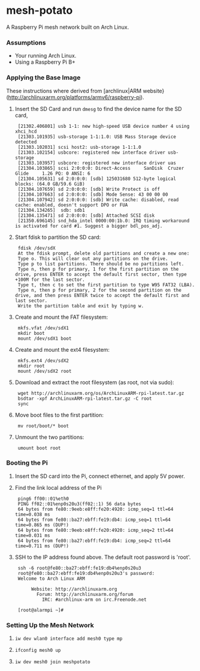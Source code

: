 # mesh-potato
A Raspberry Pi mesh network built on Arch Linux.

### Assumptions

- Your running Arch Linux.
- Using a Raspberry Pi B+

### Applying the Base Image

These instructions where derived from [archlinux|ARM website}(http://archlinuxarm.org/platforms/armv6/raspberry-pi).

1. Insert the SD Card and run `dmesg` to find the device name for the SD card,

        [21302.406801] usb 1-1: new high-speed USB device number 4 using xhci_hcd
        [21303.101935] usb-storage 1-1:1.0: USB Mass Storage device detected
        [21303.102031] scsi host2: usb-storage 1-1:1.0
        [21303.102154] usbcore: registered new interface driver usb-storage
        [21303.103957] usbcore: registered new interface driver uas
        [21304.103865] scsi 2:0:0:0: Direct-Access     SanDisk  Cruzer Glide     1.26 PQ: 0 ANSI: 6
        [21304.105631] sd 2:0:0:0: [sdb] 125031680 512-byte logical blocks: (64.0 GB/59.6 GiB)
        [21304.107659] sd 2:0:0:0: [sdb] Write Protect is off
        [21304.107663] sd 2:0:0:0: [sdb] Mode Sense: 43 00 00 00
        [21304.107942] sd 2:0:0:0: [sdb] Write cache: disabled, read cache: enabled, doesn't support DPO or FUA
        [21304.134265]  sdb: sdb1
        [21304.135471] sd 2:0:0:0: [sdb] Attached SCSI disk
        [21350.696145] snd_hda_intel 0000:00:1b.0: IRQ timing workaround is activated for card #1. Suggest a bigger bdl_pos_adj.

2. Start fdisk to partition the SD card:

        fdisk /dev/sdX
        At the fdisk prompt, delete old partitions and create a new one:
        Type o. This will clear out any partitions on the drive.
        Type p to list partitions. There should be no partitions left.
        Type n, then p for primary, 1 for the first partition on the drive, press ENTER to accept the default first sector, then type +100M for the last sector.
        Type t, then c to set the first partition to type W95 FAT32 (LBA).
        Type n, then p for primary, 2 for the second partition on the drive, and then press ENTER twice to accept the default first and last sector.
        Write the partition table and exit by typing w.

3. Create and mount the FAT filesystem:

        mkfs.vfat /dev/sdX1
        mkdir boot
        mount /dev/sdX1 boot

4. Create and mount the ext4 filesystem:

        mkfs.ext4 /dev/sdX2
        mkdir root
        mount /dev/sdX2 root

5. Download and extract the root filesystem (as root, not via sudo):

        wget http://archlinuxarm.org/os/ArchLinuxARM-rpi-latest.tar.gz
        bsdtar -xpf ArchLinuxARM-rpi-latest.tar.gz -C root
        sync

6. Move boot files to the first partition:

        mv root/boot/* boot

7. Unmount the two partitions:

        umount boot root


### Booting the Pi

1. Insert the SD card into the Pi, connect ethernet, and apply 5V power.

2. Find the link local address of the Pi

        ping6 ff00::01%eth0
        PING ff02::01%enp0s20u3(ff02::1) 56 data bytes
        64 bytes from fe80::9eeb:e8ff:fe20:4920: icmp_seq=1 ttl=64 time=0.038 ms
        64 bytes from fe80::ba27:ebff:fe19:db4: icmp_seq=1 ttl=64 time=0.865 ms (DUP!)
        64 bytes from fe80::9eeb:e8ff:fe20:4920: icmp_seq=2 ttl=64 time=0.031 ms
        64 bytes from fe80::ba27:ebff:fe19:db4: icmp_seq=2 ttl=64 time=0.711 ms (DUP!)

3. SSH to the IP address found above. The default root password is 'root'.

        ssh -6 root@fe80::ba27:ebff:fe19:db4%enp0s20u3
        root@fe80::ba27:ebff:fe19:db4%enp0s20u3's password: 
        Welcome to Arch Linux ARM
        
             Website: http://archlinuxarm.org
               Forum: http://archlinuxarm.org/forum
                 IRC: #archlinux-arm on irc.Freenode.net
       
        [root@alarmpi ~]# 

### Setting Up the Mesh Network

1. `iw dev wlan0 interface add mesh0 type mp`

2. `ifconfig mesh0 up`

3. `iw dev mesh0 join meshpotato`

